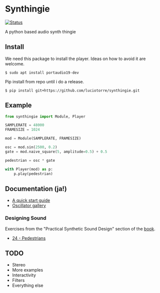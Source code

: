# Synthingie

[![Status](http://img.shields.io/travis/luciotorre/synthingie.svg)](https://travis-ci.org/github/luciotorre/synthingie)

A python based audio synth thingie

## Install

We need this package to install the player. Ideas on how to avoid it are welcome.

`$ sudo apt install portaudio19-dev`

Pip install from repo until i do a release.

`$ pip install git+https://github.com/luciotorre/synthingie.git`

## Example

```python
from synthingie import Module, Player

SAMPLERATE = 48000
FRAMESIZE = 1024

mod = Module(SAMPLERATE, FRAMESIZE)

osc = mod.sin(2500, 0.2)
gate = mod.naive_square(5, amplitude=0.5) + 0.5

pedestrian = osc * gate

with Player(mod) as p:
    p.play(pedestrian)

```
## Documentation (ja!)

 - [A quick start guide](docs/notebooks/Quickstart.ipynb)
 - [Oscillator gallery](docs/notebooks/Oscillators.ipynb)

### Designing Sound

Exercises from the "Practical Synthetic Sound Design" section of the [book](https://mitpress.mit.edu/books/designing-sound).

 - [24 - Pedestrians](docs/Designing_Sound/24%20-%20Pedestrians.ipynb)


## TODO
 - Stereo
 - More examples
 - Interactivity
 - Filters
 - Everything else


